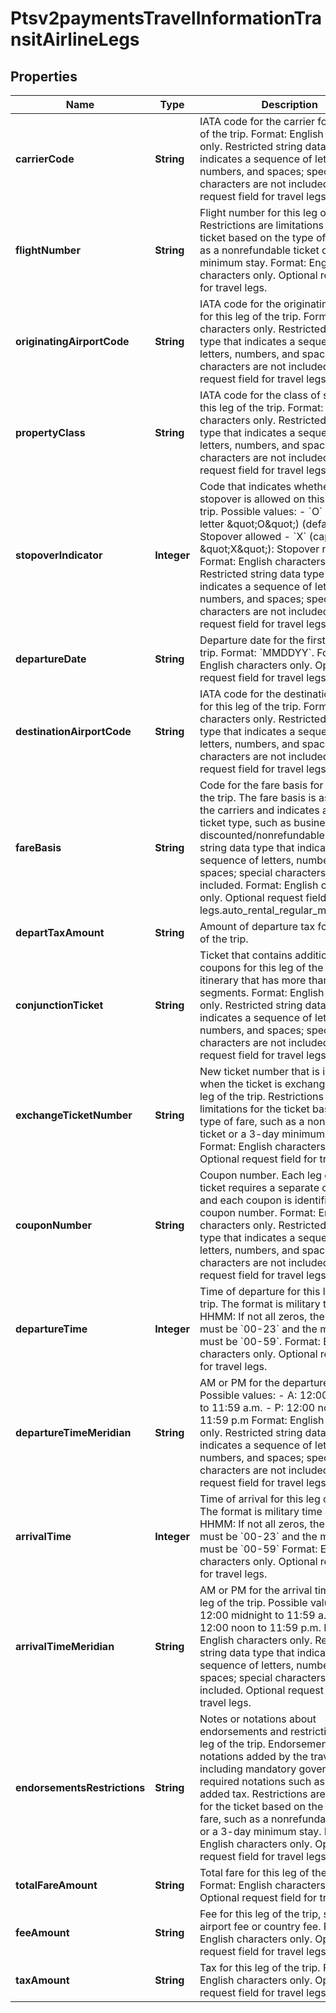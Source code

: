 
# Ptsv2paymentsTravelInformationTransitAirlineLegs

## Properties
Name | Type | Description | Notes
------------ | ------------- | ------------- | -------------
**carrierCode** | **String** | IATA code for the carrier for this leg of the trip. Format: English characters only. Restricted string data type that indicates a sequence of letters, numbers, and spaces; special characters are not included. Optional request field for travel legs.  |  [optional]
**flightNumber** | **String** | Flight number for this leg of the trip. Restrictions are limitations for the ticket based on the type of fare, such as a nonrefundable ticket or a 3-day minimum stay. Format: English characters only. Optional request field for travel legs.  |  [optional]
**originatingAirportCode** | **String** | IATA code for the originating airport for this leg of the trip. Format: English characters only. Restricted string data type that indicates a sequence of letters, numbers, and spaces; special characters are not included. Optional request field for travel legs.  |  [optional]
**propertyClass** | **String** | IATA code for the class of service for this leg of the trip. Format: English characters only. Restricted string data type that indicates a sequence of letters, numbers, and spaces; special characters are not included. Optional request field for travel legs.  |  [optional]
**stopoverIndicator** | **Integer** | Code that indicates whether a stopover is allowed on this leg of the trip. Possible values: - &#x60;O&#x60; (capital letter \&quot;O\&quot;) (default): Stopover allowed - &#x60;X&#x60; (capital letter \&quot;X\&quot;): Stopover not allowed Format: English characters only. Restricted string data type that indicates a sequence of letters, numbers, and spaces; special characters are not included. Optional request field for travel legs.  |  [optional]
**departureDate** | **String** | Departure date for the first leg of the trip. Format: &#x60;MMDDYY&#x60;. Format: English characters only. Optional request field for travel legs.  |  [optional]
**destinationAirportCode** | **String** | IATA code for the destination airport for this leg of the trip. Format: English characters only. Restricted string data type that indicates a sequence of letters, numbers, and spaces; special characters are not included. Optional request field for travel legs.  |  [optional]
**fareBasis** | **String** | Code for the fare basis for this leg of the trip. The fare basis is assigned by the carriers and indicates a particular ticket type, such as business class or discounted/nonrefundable. Restricted string data type that indicates a sequence of letters, numbers, and spaces; special characters are not included. Format: English characters only. Optional request field for travel legs.auto_rental_regular_mileage_cost  |  [optional]
**departTaxAmount** | **String** | Amount of departure tax for this leg of the trip.  |  [optional]
**conjunctionTicket** | **String** | Ticket that contains additional coupons for this leg of the trip on an itinerary that has more than four segments. Format: English characters only. Restricted string data type that indicates a sequence of letters, numbers, and spaces; special characters are not included. Optional request field for travel legs.  |  [optional]
**exchangeTicketNumber** | **String** | New ticket number that is issued when the ticket is exchanged for this leg of the trip. Restrictions are limitations for the ticket based on the type of fare, such as a nonrefundable ticket or a 3-day minimum stay. Format: English characters only. Optional request field for travel legs.  |  [optional]
**couponNumber** | **String** | Coupon number. Each leg on the ticket requires a separate coupon, and each coupon is identified by the coupon number. Format: English characters only. Restricted string data type that indicates a sequence of letters, numbers, and spaces; special characters are not included. Optional request field for travel legs.  |  [optional]
**departureTime** | **Integer** | Time of departure for this leg of the trip. The format is military time and HHMM: If not all zeros, then the hours must be &#x60;00-23&#x60; and the minutes must be &#x60;00-59&#x60;. Format: English characters only. Optional request field for travel legs.  |  [optional]
**departureTimeMeridian** | **String** | AM or PM for the departure time. Possible values: - A: 12:00 midnight to 11:59 a.m. - P: 12:00 noon to 11:59 p.m Format: English characters only. Restricted string data type that indicates a sequence of letters, numbers, and spaces; special characters are not included. Optional request field for travel legs.  |  [optional]
**arrivalTime** | **Integer** | Time of arrival for this leg of the trip. The format is military time and HHMM: If not all zeros, then the hours must be &#x60;00-23&#x60; and the minutes must be &#x60;00-59&#x60; Format: English characters only. Optional request field for travel legs.  |  [optional]
**arrivalTimeMeridian** | **String** | AM or PM for the arrival time for this leg of the trip. Possible values: - &#x60;A&#x60;: 12:00 midnight to 11:59 a.m. - &#x60;P&#x60;: 12:00 noon to 11:59 p.m. Format: English characters only. Restricted string data type that indicates a sequence of letters, numbers, and spaces; special characters are not included. Optional request field for travel legs.  |  [optional]
**endorsementsRestrictions** | **String** | Notes or notations about endorsements and restrictions for this leg of the trip. Endorsements can be notations added by the travel agency, including mandatory government-required notations such as value added tax. Restrictions are limitations for the ticket based on the type of fare, such as a nonrefundable ticket or a 3-day minimum stay. Format: English characters only. Optional request field for travel legs.  |  [optional]
**totalFareAmount** | **String** | Total fare for this leg of the trip. Format: English characters only. Optional request field for travel legs.  |  [optional]
**feeAmount** | **String** | Fee for this leg of the trip, such as an airport fee or country fee. Format: English characters only. Optional request field for travel legs.  |  [optional]
**taxAmount** | **String** | Tax for this leg of the trip. Format: English characters only. Optional request field for travel legs.  |  [optional]



